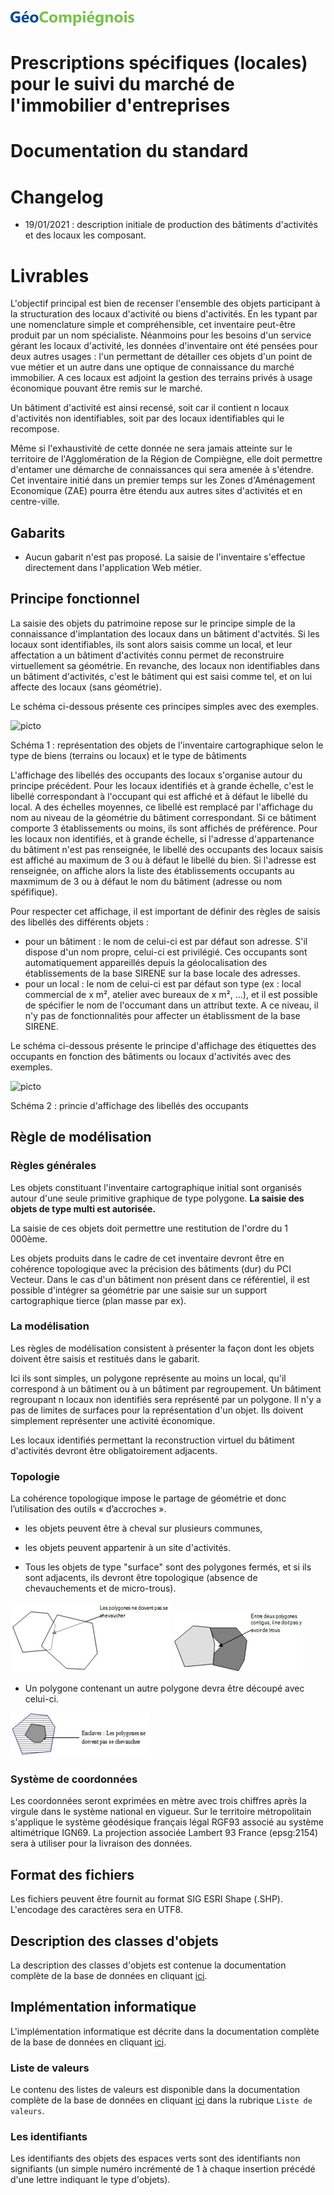 ![picto](https://github.com/sigagglocompiegne/orga_gest_igeo/blob/master/doc/img/geocompiegnois_2020_reduit_v2.png)

# Prescriptions spécifiques (locales) pour le suivi du marché de l'immobilier d'entreprises

# Documentation du standard

# Changelog

- 19/01/2021 : description initiale de production des bâtiments d'activités et des locaux les composant.

# Livrables

L'objectif principal est bien de recenser l'ensemble des objets participant à la structuration des locaux d'activité ou biens d'activités. En les typant par une nomenclature simple et compréhensible, cet inventaire peut-être produit par un nom spécialiste.
Néanmoins pour les besoins d'un service gérant les locaux d'activité, les données d'inventaire ont été pensées pour deux autres usages : l'un permettant
de détailler ces objets d'un point de vue métier et un autre dans une optique de connaissance du marché immobilier. A ces locaux est adjoint la gestion des terrains privés à usage économique pouvant être remis sur le marché.

Un bâtiment d'activité est ainsi recensé, soit car il contient n locaux d'activités non identifiables, soit par des locaux identifiables qui le recompose.

Même si l'exhaustivité de cette donnée ne sera jamais atteinte sur le territoire de l'Agglomération de la Région de Compiègne, elle doit permettre d'entamer une démarche de connaissances qui sera amenée à s'étendre. Cet inventaire initié dans un premier temps sur les Zones d'Aménagement Economique (ZAE) pourra être étendu aux autres sites d'activités et en centre-ville.

## Gabarits

- Aucun gabarit n'est pas proposé. La saisie de l'inventaire s'effectue directement dans l'application Web métier.

## Principe fonctionnel

La saisie des objets du patrimoine repose sur le principe simple de la connaissance d'implantation des locaux dans un bâtiment d'actvités. Si les locaux sont identifiables, ils sont alors saisis comme un local, et leur affectation a un bâtiment d'activités connu permet de reconstruire virtuellement sa géométrie. En revanche, des locaux non identifiables dans un bâtiment d'activités, c'est le bâtiment qui est saisi comme tel, et on lui affecte des locaux (sans géométrie).

Le schéma ci-dessous présente ces principes simples avec des exemples.

![picto](principe_saisie.png)

Schéma 1 : représentation des objets de l'inventaire cartographique selon le type de biens (terrains ou locaux) et le type de bâtiments


L'affichage des libellés des occupants des locaux s'organise autour du principe précédent.
Pour les locaux identifiés et à grande échelle, c'est le libellé correspondant à l'occupant qui est affiché et à défaut le libellé du local. A des échelles moyennes, ce libellé est remplacé par l'affichage du nom au niveau de la géométrie du bâtiment correspondant. Si ce bâtiment comporte 3 établissements ou moins, ils sont affichés de préférence.
Pour les locaux non identifiés, et à grande échelle, si l'adresse d'appartenance du bâtiment n'est pas renseignée, le libellé des occupants des locaux saisis est affiché au maximum de 3 ou à défaut le libellé du bien. Si l'adresse est renseignée, on affiche alors la liste des établissements occupants au maxmimum de 3 ou à défaut le nom du bâtiment (adresse ou nom spéfifique).

Pour respecter cet affichage, il est important de définir des règles de saisis des libellés des différents objets :
 -  pour un bâtiment : le nom de celui-ci est par défaut son adresse. S'il dispose d'un nom propre, celui-ci est privilégié. Ces occupants sont automatiquement appareillés depuis la géolocalisation des établissements de la base SIRENE sur la base locale des adresses.
 -  pour un local : le nom de celui-ci est par défaut son type (ex : local commercial de x m², atelier avec bureaux de x m², ...), et il est possible de spécifier le nom de l'occumant dans un attribut texte. A ce niveau, il n'y pas de fonctionnalités pour affecter un établissment de la base SIRENE.

Le schéma ci-dessous présente le principe d'affichage des étiquettes des occupants en fonction des bâtiments ou locaux d'activités avec des exemples.

![picto](principe_affichage_libelle.png)

Schéma 2 : princie d'affichage des libellés des occupants

## Règle de modélisation

### Règles générales

Les objets constituant l'inventaire cartographique initial sont organisés autour d'une seule primitive graphique de type polygone. 
**La saisie des objets de type multi est autorisée.**

La saisie de ces objets doit permettre une restitution de l'ordre du 1 000ème.

Les objets produits dans le cadre de cet inventaire devront être en cohérence topologique avec la précision des bâtiments (dur) du PCI Vecteur. Dans le cas d'un bâtiment non présent dans ce référentiel, il est possible d'intégrer sa géométrie par une saisie sur un support cartographique tierce (plan masse par ex).


### La modélisation

Les règles de modélisation consistent à présenter la façon dont les objets doivent être saisis et restitués dans le gabarit.

Ici ils sont simples, un polygone représente au moins un local, qu'il correspond à un bâtiment ou à un bâtiment par regroupement. Un bâtiment regroupant n locaux non identifiés sera représenté par un polygone. Il n'y a pas de limites de surfaces pour la représentation d'un objet. Ils doivent simplement représenter une activité économique.

Les locaux identifiés permettant la reconstruction virtuel du bâtiment d'activités devront être obligatoirement adjacents.

### Topologie

La cohérence topologique impose le partage de géométrie et donc l’utilisation des outils « d’accroches ».

- les objets peuvent être à cheval sur plusieurs communes,
- les objets peuvent appartenir à un site d'activités.

- Tous les objets de type "surface" sont des polygones fermés, et si ils sont adjacents, ils devront être topologique (absence de chevauchements et de micro-trous). 

![picto](https://github.com/sigagglocompiegne/espace_vert/blob/master/gabarit/topo_poly_1.png) ![picto](https://github.com/sigagglocompiegne/espace_vert/blob/master/gabarit/topo_poly_3.png)

- Un polygone contenant un autre polygone devra être découpé avec celui-ci.

![picto](https://github.com/sigagglocompiegne/espace_vert/blob/master/gabarit/topo_poly_2.png)

### Système de coordonnées

Les coordonnées seront exprimées en mètre avec trois chiffres après la virgule dans le système national en vigueur.
Sur le territoire métropolitain s'applique le système géodésique français légal RGF93 associé au système altimétrique IGN69. La projection associée Lambert 93 France (epsg:2154) sera à utiliser pour la livraison des données.

## Format des fichiers

Les fichiers peuvent être fournit au format SIG ESRI Shape (.SHP).
L'encodage des caractères sera en UTF8.

## Description des classes d'objets

La description des classes d'objets est contenue la documentation complète de la base de données en cliquant [ici](https://github.com/sigagglocompiegne/marcheimmoent/blob/master/doc/doc_admin_bd_immo.md).

## Implémentation informatique

L'implémentation informatique est décrite dans la documentation complète de la base de données en cliquant [ici](https://github.com/sigagglocompiegne/marcheimmoent/blob/master/doc/doc_admin_bd_immo.md).

### Liste de valeurs

Le contenu des listes de valeurs est disponible dans la documentation complète de la base de données en cliquant [ici](https://github.com/sigagglocompiegne/marcheimmoent/blob/master/doc/doc_admin_bd_immo.md) dans la rubrique `Liste de valeurs`.

### Les identifiants

Les identifiants des objets des espaces verts sont des identifiants non signifiants (un simple numéro incrémenté de 1 à chaque insertion précédé d'une lettre indiquant le type d'objets).



